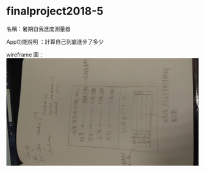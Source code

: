 # finalproject2018-5
名稱：暑期自我進度測量器

App功能說明 ：計算自己到底進步了多少

wireframe 圖： 
![image](https://github.com/jlin0981/finalproject2018-5/blob/master/IMAG0498.jpg)

